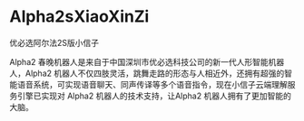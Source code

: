 # Alpha2sXiaoXinZi

优必选阿尔法2S版小信子

Alpha2 春晚机器人是来自于中国深圳市优必选科技公司的新一代人形智能机器人，Alpha2 机器人不仅四肢灵活，跳舞走路的形态与人相近外，还拥有超强的智能语音系统，可实现语音聊天、同声传译等多个语音指令，现在小信子云端理解服务引擎已实现对 Alpha2 机器人的技术支持，让Alpha2 机器人拥有了更加智能的大脑。

